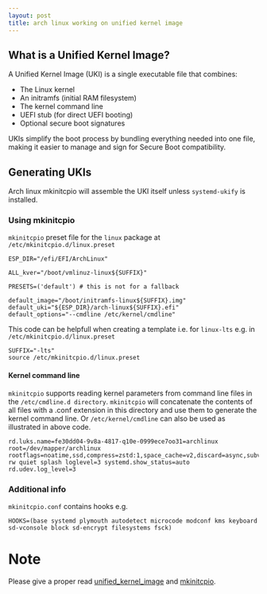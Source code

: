 ```yaml
---
layout: post
title: arch linux working on unified kernel image
---
```


## What is a Unified Kernel Image?
A Unified Kernel Image (UKI) is a single executable file that combines:

- The Linux kernel
- An initramfs (initial RAM filesystem)
- The kernel command line
- UEFI stub (for direct UEFI booting)
- Optional secure boot signatures

UKIs simplify the boot process by bundling everything needed into one file, making it easier to manage and sign for Secure Boot compatibility.

## Generating UKIs
Arch linux mkinitcpio will assemble the UKI itself unless `systemd-ukify` is installed.

### Using mkinitcpio
`mkinitcpio` preset file for the `linux` package at `/etc/mkinitcpio.d/linux.preset`

    ESP_DIR="/efi/EFI/ArchLinux"

    ALL_kver="/boot/vmlinuz-linux${SUFFIX}"

    PRESETS=('default') # this is not for a fallback

    default_image="/boot/initramfs-linux${SUFFIX}.img"
    default_uki="${ESP_DIR}/arch-linux${SUFFIX}.efi"
    default_options="--cmdline /etc/kernel/cmdline"

This code can be helpfull when creating a template i.e. for `linux-lts` e.g. in `/etc/mkinitcpio.d/linux.preset`

    SUFFIX="-lts"
    source /etc/mkinitcpio.d/linux.preset

#### Kernel command line
`mkinitcpio` supports reading kernel parameters from command line files in the `/etc/cmdline.d directory`. `mkinitcpio` will concatenate the contents of all files with a .conf extension in this directory and use them to generate the kernel command line. Or `/etc/kernel/cmdline` can also be used as illustrated in above code.

    rd.luks.name=fe30dd04-9v8a-4817-q10e-0999ece7oo31=archlinux root=/dev/mapper/archlinux rootflags=noatime,ssd,compress=zstd:1,space_cache=v2,discard=async,subvol=@ rw quiet splash loglevel=3 systemd.show_status=auto rd.udev.log_level=3

### Additional info
`mkinitcpio.conf` contains hooks e.g.

    HOOKS=(base systemd plymouth autodetect microcode modconf kms keyboard sd-vconsole block sd-encrypt filesystems fsck)

# Note
Please give a proper read [unified_kernel_image](https://wiki.archlinux.org/title/Unified_kernel_image) and [mkinitcpio](https://wiki.archlinux.org/title/Mkinitcpio).
